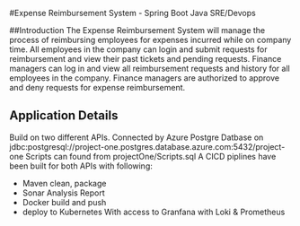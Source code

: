 #Expense Reimbursement System - Spring Boot Java SRE/Devops

##Introduction
The Expense Reimbursement System will manage the process of reimbursing employees for expenses incurred while on company time. All employees in the company can login and submit requests for reimbursement and view their past tickets and pending requests. Finance managers can log in and view all reimbursement requests and history for all employees in the company. Finance managers are authorized to approve and deny requests for expense reimbursement.

## Application Details
Build on two different APIs. 
Connected by Azure Postgre Datbase on jdbc:postgresql://project-one.postgres.database.azure.com:5432/project-one
Scripts can found from projectOne/Scripts.sql
A CICD piplines have been built for both APIs with following:
- Maven clean, package
- Sonar Analysis Report
- Docker build and push
- deploy to Kubernetes
With access to Granfana with Loki & Prometheus 

